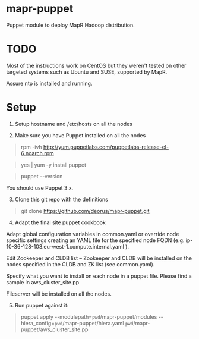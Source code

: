# mapr-puppet

Puppet module to deploy MapR Hadoop distribution.

TODO
====
Most of the instructions work on CentOS but they weren't tested on other targeted systems such as Ubuntu and SUSE, supported by MapR.

Assure ntp is installed and running.

Setup
=====

1. Setup hostname and /etc/hosts on all the nodes

2. Make sure you have Puppet installed on all the nodes

> rpm -ivh http://yum.puppetlabs.com/puppetlabs-release-el-6.noarch.rpm

> yes | yum -y install puppet

> puppet --version

You should use Puppet 3.x.

3. Clone this git repo with the definitions

> git clone https://github.com/deorus/mapr-puppet.git

4. Adapt the final site puppet cookbook

Adapt global configuration variables in common.yaml or override node specific settings creating an YAML file for the specified node FQDN (e.g. ip-10-36-128-103.eu-west-1.compute.internal.yaml ).


Edit Zookeeper and CLDB list – Zookeeper and CLDB will be installed on the nodes specified in the CLDB and ZK list (see common.yaml).

Specify what you want to install on each node in a puppet file. Please find a sample in aws_cluster_site.pp 

Fileserver will be installed on all the nodes.




5. Run puppet against it:

> puppet apply --modulepath=`pwd`/mapr-puppet/modules --hiera_config=`pwd`/mapr-puppet/hiera.yaml `pwd`/mapr-puppet/aws_cluster_site.pp



